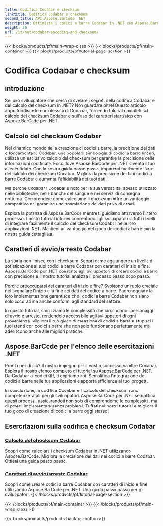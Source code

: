 ```yaml
---
title: Codifica Codabar e checksum
linktitle: Codifica Codabar e checksum
second_title: API Aspose.BarCode .NET
description: Ottimizza i codici a barre Codabar in .NET con Aspose.BarCode! Calcolo del checksum principale per dati precisi. Crea senza sforzo utilizzando i caratteri di avvio/arresto con i nostri tutorial.
weight: 20
url: /it/net/codabar-encoding-and-checksum/
---
```


{{< blocks/products/pf/main-wrap-class >}}
{{< blocks/products/pf/main-container >}}
{{< blocks/products/pf/tutorial-page-section >}}

# Codifica Codabar e checksum

## introduzione

Sei uno sviluppatore che cerca di svelare i segreti della codifica Codabar e del calcolo del checksum in .NET? Non guardare oltre! Questo articolo approfondisce le complessità di Codabar, fornendo tutorial completi sul calcolo del checksum Codabar e sull'uso dei caratteri start/stop con Aspose.BarCode per .NET.

## Calcolo del checksum Codabar
Nel dinamico mondo della creazione di codici a barre, la precisione dei dati è fondamentale. Codabar, una popolare simbologia di codici a barre lineari, utilizza un esclusivo calcolo del checksum per garantire la precisione delle informazioni codificate. Ecco dove Aspose.BarCode per .NET diventa il tuo alleato fidato. Con la nostra guida passo passo, imparerai facilmente l'arte del calcolo dei checksum Codabar. Migliora la precisione dei tuoi codici a barre Codabar e aumenta l'affidabilità dei tuoi dati.

Ma perché Codabar? Codabar è noto per la sua versatilità, spesso utilizzato nelle biblioteche, nelle banche del sangue e nei servizi di consegna notturna. Comprendere come calcolarne il checksum offre un vantaggio competitivo nel garantire una trasmissione dei dati priva di errori.

Esplora la potenza di Aspose.BarCode mentre ti guidiamo attraverso l'intero processo. I nostri tutorial intuitivi consentono agli sviluppatori di tutti i livelli di integrare facilmente il calcolo del checksum Codabar nelle loro applicazioni .NET. Mantieni un vantaggio nel gioco dei codici a barre con la nostra guida dettagliata.

## Caratteri di avvio/arresto Codabar
La storia non finisce con i checksum. Scopri come aggiungere un livello di sofisticazione ai tuoi codici a barre Codabar con caratteri di inizio e fine. Aspose.BarCode per .NET consente agli sviluppatori di creare codici a barre con precisione e il nostro tutorial analizza il processo passo dopo passo.

Perché preoccuparsi dei caratteri di inizio e fine? Svolgono un ruolo cruciale nel segnalare l'inizio e la fine dei dati del codice a barre. Padroneggiare la loro implementazione garantisce che i codici a barre Codabar non siano solo accurati ma anche conformi agli standard del settore.

In questo tutorial, smitizziamo le complessità che circondano i personaggi di avvio e arresto, rendendolo accessibile agli sviluppatori di ogni provenienza. Migliora il tuo gioco di creazione di codici a barre e stupisci i tuoi utenti con codici a barre che non solo funzionano perfettamente ma aderiscono anche alle migliori pratiche.

## Aspose.BarCode per l'elenco delle esercitazioni .NET
Pronto per di più? Il nostro impegno per il vostro successo va oltre Codabar. Esplora il nostro elenco completo di tutorial su Aspose.BarCode per .NET. Da Codabar ai codici QR, ti copriamo noi. Semplifica l'integrazione dei codici a barre nelle tue applicazioni e apporta efficienza ai tuoi progetti.

In conclusione, la codifica Codabar e il calcolo del checksum sono competenze vitali per gli sviluppatori. Aspose.BarCode per .NET semplifica questi processi, assicurandoti non solo di comprenderne le complessità, ma di poterli implementare senza problemi. Tuffati nei nostri tutorial e migliora il tuo gioco di creazione di codici a barre oggi stesso!
## Esercitazioni sulla codifica e checksum Codabar
### [Calcolo del checksum Codabar](./codabar-checksum-calculation/)
Scopri come calcolare i checksum Codabar in .NET utilizzando Aspose.BarCode. Migliora la precisione dei dati nei codici a barre Codabar. Ottieni una guida passo passo.
### [Caratteri di avvio/arresto Codabar](./codabar-start-stop-characters/)
Scopri come creare codici a barre Codabar con caratteri di inizio e fine utilizzando Aspose.BarCode per .NET. Una guida passo passo per gli sviluppatori.
{{< /blocks/products/pf/tutorial-page-section >}}

{{< /blocks/products/pf/main-container >}}
{{< /blocks/products/pf/main-wrap-class >}}

{{< blocks/products/products-backtop-button >}}
